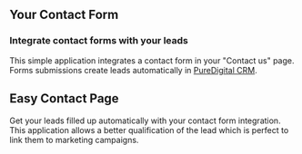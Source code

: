 Your Contact Form
-----------------

### Integrate contact forms with your leads

This simple application integrates a contact form in your "Contact us" page.
Forms submissions create leads automatically in <a href="https://www.puredigital.co.nz/page/crm">PureDigital CRM</a>.

Easy Contact Page
-----------------

Get your leads filled up automatically with your contact form integration. This
application allows a better qualification of the lead which is perfect to link
them to marketing campaigns.

